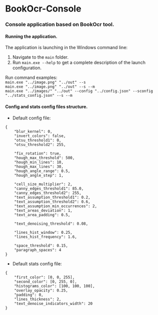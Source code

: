 # BookOcr-Console

### Console application based on BookOcr tool.

#### Running the application.
The application is launching in the Windows command line:
1. Navigate to the ``main`` folder.
2. Run ``main.exe --help`` to get a complete description of the launch configuration.

Run command examples:\
``main.exe "../image.png" "../out" --s``\
``main.exe "../image.png" "../out" --s --m``\
``main.exe "../images/" "../out" --config "../config.json" --sconfig "../stats_config.json" --s --m``

#### Config and stats config files structure.

- Default config file:
```
{
    "blur_kernel": 0,
    "invert_colors": false,
    "otsu_threshold1": 0,
    "otsu_threshold2": 255,

    "fix_rotation": true,
    "hough_max_threshold": 500,
    "hough_min_lines": 10,
    "hough_max_lines": 30,
    "hough_angle_range": 0.5,
    "hough_angle_step": 1,

    "cell_size_multiplier": 2,
    "canny_edges_threshold1": 85.0,
    "canny_edges_threshold2": 255,
    "text_assumption_threshold1": 0.2,
    "text_assumption_threshold2": 0.6,
    "text_assumption_min_occurrences": 2,
    "text_areas_deviation": 1,
    "text_area_padding": 0.5,

    "text_denoising_threshold": 0.08,

    "lines_hist_window": 0.25,
    "lines_hist_frequency": 1.6,

    "space_threshold": 0.15,
    "paragraph_spaces": 4
}
```

- Default stats config file:
```
{
    "first_color": [0, 0, 255],
    "second_color": [0, 255, 0],
    "histograms_color": [100, 100, 100],
    "overlay_opacity": 0.25,
    "padding": 0,
    "lines_thickness": 2,
    "text_denoise_indicators_width": 20
}
```


